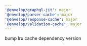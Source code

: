 ```yaml
---
'@envelop/graphql-jit': major
'@envelop/parser-cache': major
'@envelop/response-cache': major
'@envelop/validation-cache': major
---
```


bump lru cache dependency version
